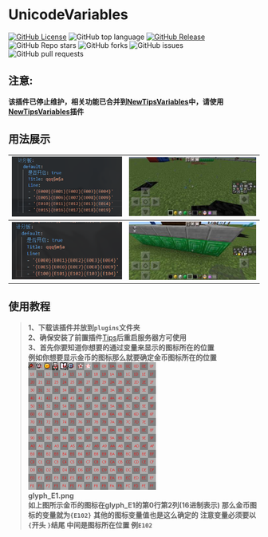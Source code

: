 # UnicodeVariables
[![GitHub License](https://img.shields.io/github/license/stevei5mc/UnicodeVariables?style=plastic)](LICENSE)
![GitHub top language](https://img.shields.io/github/languages/top/stevei5mc/UnicodeVariables?style=plastic)
[![GitHub Release](https://img.shields.io/github/v/release/stevei5mc/UnicodeVariables?style=plastic&color=drak%20green)](https://github.com/stevei5mc/UnicodeVariables/releases)
![GitHub Repo stars](https://img.shields.io/github/stars/stevei5mc/UnicodeVariables?style=plastic)
![GitHub forks](https://img.shields.io/github/forks/stevei5mc/UnicodeVariables?style=plastic)
![GitHub issues](https://img.shields.io/github/issues/stevei5mc/UnicodeVariables?style=plastic&color=linkGreen)
![GitHub pull requests](https://img.shields.io/github/issues-pr/stevei5mc/UnicodeVariables?style=plastic)

## 注意:
**该插件已停止维护，相关功能已合并到[NewTipsVariables](https://github.com/stevei5mc/NewTipsVariables)中，请使用[NewTipsVariables](https://github.com/stevei5mc/NewTipsVariables)插件**

## 用法展示
|![1](image/1.PNG)|![2](image/2.JPG)|
|-|-|
|![3](image/3.PNG)|![4](image/4.JPG)|

## 使用教程
> **1、下载该插件并放到`plugins`文件夹**  
> **2、确保安装了前置插件**[Tips](https://ci.lt-name.com/job/Tips/)**后重启服务器方可使用**  
> **3、首先你要知道你想要的通过变量来显示的图标所在的位置**  
> **例如你想要显示金币的图标那么就要确定金币图标所在的位置**  
> ![e1](image/glyph_E1.png)  
> **glyph_E1.png**  
> **如上图所示金币的图标在glyph_E1的第0行第2列(16进制表示)** 
> **那么金币图标的变量就为`{E102}`** 
> **其他的图标变量值也是这么确定的**
> **注意变量必须要以 `{`开头 `}`结尾 中间是图标所在位置 例`E102`** 